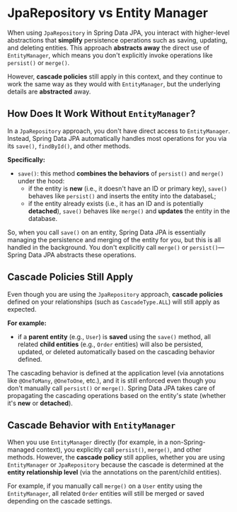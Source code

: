# JpaRepository vs Entity Manager
When using `JpaRepository` in Spring Data JPA, you interact with higher-level abstractions that
**simplify** persistence operations such as saving, updating, and deleting entities.
This approach **abstracts away** the direct use of `EntityManager`, which means you don't explicitly
invoke operations like `persist()` or `merge()`.

However, **cascade policies** still apply in this context, and they continue to work 
the same way as they would with `EntityManager`, but the underlying details are **abstracted** away.

## How Does It Work Without `EntityManager`?
In a `JpaRepository` approach, you don't have direct access to `EntityManager`.
Instead, Spring Data JPA automatically handles most operations for you via its `save()`,
`findById()`, and other methods.

**Specifically:**
- `save()`: this method **combines the behaviors** of `persist()` and `merge()` under the hood:
  - if the entity is **new** (i.e., it doesn't have an ID or primary key), `save()` behaves like `persist()`
  and inserts the entity into the databaseL;
  - if the entity already exists (i.e., it has an ID and is potentially **detached**), `save()`
  behaves like `merge()` and **updates** the entity in the database.

So, when you call `save()` on an entity, Spring Data JPA is essentially managing the persistence 
and merging of the entity for you, but this is all handled in the background.
You don't explicitly call `merge()` or `persist()`—Spring Data JPA abstracts these operations.

## Cascade Policies Still Apply

Even though you are using the `JpaRepository` approach, **cascade policies** defined on your relationships
(such as `CascadeType.ALL`) will still apply as expected.

**For example:**
- if a **parent entity** (e.g., `User`) is **saved** using the `save()` method,
all related **child entities** (e.g., `Order` entities) will also be persisted,
updated, or deleted automatically based on the cascading behavior defined.

The cascading behavior is defined at the application level
(via annotations like `@OneToMany`, `@OneToOne`, etc.), and it is still enforced even though
you don't manually call `persist()` or `merge()`.
Spring Data JPA takes care of propagating the cascading operations based on the entity's 
state (whether it's **new** or **detached**).

## Cascade Behavior with `EntityManager`
When you use `EntityManager` directly (for example, in a non-Spring-managed context),
you explicitly call `persist()`, `merge()`, and other methods.
However, the **cascade policy** still applies, whether you are using `EntityManager` or
`JpaRepository` because the cascade is determined at the **entity relationship level**
(via the annotations on the parent/child entities).

For example, if you manually call `merge()` on a `User` entity using the `EntityManager`, 
all related `Order` entities will still be merged or saved depending on the cascade settings.


